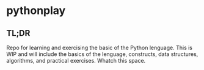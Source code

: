 # pythonplay

## TL;DR
Repo for learning and exercising the basic of the Python lenguage. This is WIP and will include the basics of the lenguage, constructs, data structures, algorithms, and practical exercises. Whatch this space.
